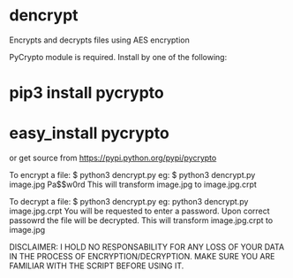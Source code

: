 dencrypt
========

Encrypts and decrypts files using AES encryption

PyCrypto module is required.
Install by one of the following:
# pip3 install pycrypto
# easy_install pycrypto
or get source from https://pypi.python.org/pypi/pycrypto

To encrypt a file:
$ python3 dencrypt.py <file> <password>
eg: $ python3 dencrypt.py image.jpg Pa$$w0rd
This will transform image.jpg to image.jpg.crpt

To decrypt a file:
$ python3 dencrypt.py <crptfile>
eg: python3 dencrypt.py image.jpg.crpt
You will be requested to enter a password. Upon correct passowrd the file will be decrypted.
This will transform image.jpg.crpt to image.jpg

DISCLAIMER: I HOLD NO RESPONSABILITY FOR ANY LOSS OF YOUR DATA IN THE PROCESS OF ENCRYPTION/DECRYPTION. MAKE SURE YOU ARE FAMILIAR WITH THE SCRIPT BEFORE USING IT.
